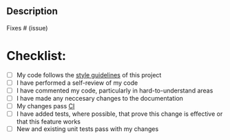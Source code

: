 ## Description

<!--- A (very brief!) summary of the changes and any related issue(s). Please include any relevant motivation and context. -->

Fixes # (issue)

# Checklist:

- [ ] My code follows the [style guidelines]([url](https://github.com/UBC-Rocket/Whistler-Blackcomb-v2/blob/master/doc/WritingCleanCode.md)) of this project
- [ ] I have performed a self-review of my code
- [ ] I have commented my code, particularly in hard-to-understand areas
- [ ] I have made any neccesary changes to the documentation
- [ ] My changes pass [CI]([url](https://github.com/UBC-Rocket/Whistler-Blackcomb-v2/blob/master/doc/4-Continuous-Integration.md))
- [ ] I have added tests, where possible, that prove this change is effective or that this feature works
- [ ] New and existing unit tests pass with my changes

